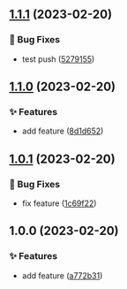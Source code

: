 ## [1.1.1](https://github.com/matejgerek/test-repo/compare/v1.1.0...v1.1.1) (2023-02-20)


### :bug: Bug Fixes

* test push ([5279155](https://github.com/matejgerek/test-repo/commit/5279155cac7dbbe0ccf456ae5ba72532a405df6d))

## [1.1.0](https://github.com/matejgerek/test-repo/compare/v1.0.1...v1.1.0) (2023-02-20)


### :sparkles: Features

* add feature ([8d1d652](https://github.com/matejgerek/test-repo/commit/8d1d652e02c410703783244bf4b3ee3cbf01dc3d))

## [1.0.1](https://github.com/matejgerek/test-repo/compare/v1.0.0...v1.0.1) (2023-02-20)


### :bug: Bug Fixes

* fix feature ([1c69f22](https://github.com/matejgerek/test-repo/commit/1c69f22f828f22b0228e0defead831135ceca17c))

## 1.0.0 (2023-02-20)


### :sparkles: Features

* add feature ([a772b31](https://github.com/matejgerek/test-repo/commit/a772b31bbeb0fcd4de658304a48846d0febf1e45))
